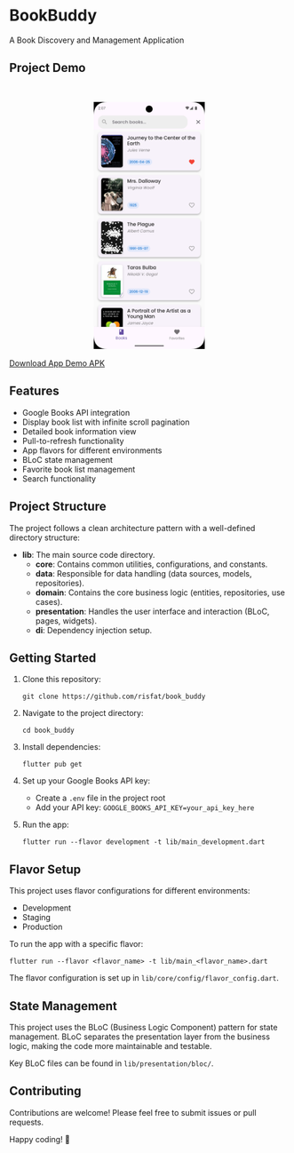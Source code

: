 
# BookBuddy

A Book Discovery and Management Application

## Project Demo

<br/> <div style="text-align: center;"><img src="demo/app_demo.png" width="200" alt="Demo"></div>

[Download App Demo APK](https://drive.google.com/file/d/1KlVwnF8C6AsKhkpeV0E0Z5WibswwBtc1/view?usp=sharing)

## Features

- Google Books API integration
- Display book list with infinite scroll pagination
- Detailed book information view
- Pull-to-refresh functionality
- App flavors for different environments
- BLoC state management
- Favorite book list management
- Search functionality

## Project Structure

The project follows a clean architecture pattern with a well-defined directory structure:

- **lib**: The main source code directory.
    - **core**: Contains common utilities, configurations, and constants.
    - **data**: Responsible for data handling (data sources, models, repositories).
    - **domain**: Contains the core business logic (entities, repositories, use cases).
    - **presentation**: Handles the user interface and interaction (BLoC, pages, widgets).
    - **di**: Dependency injection setup.

## Getting Started

1. Clone this repository:
   ```shell
   git clone https://github.com/risfat/book_buddy
   ```

2. Navigate to the project directory:
   ```shell
   cd book_buddy
   ```

3. Install dependencies:
   ```shell
   flutter pub get
   ```

4. Set up your Google Books API key:
    - Create a `.env` file in the project root
    - Add your API key: `GOOGLE_BOOKS_API_KEY=your_api_key_here`

5. Run the app:
   ```shell
   flutter run --flavor development -t lib/main_development.dart
   ```

## Flavor Setup

This project uses flavor configurations for different environments:

- Development
- Staging
- Production

To run the app with a specific flavor:

```shell
flutter run --flavor <flavor_name> -t lib/main_<flavor_name>.dart
```

The flavor configuration is set up in `lib/core/config/flavor_config.dart`.

## State Management

This project uses the BLoC (Business Logic Component) pattern for state management. BLoC separates the presentation layer from the business logic, making the code more maintainable and testable.

Key BLoC files can be found in `lib/presentation/bloc/`.

## Contributing

Contributions are welcome! Please feel free to submit issues or pull requests.

Happy coding! 🚀